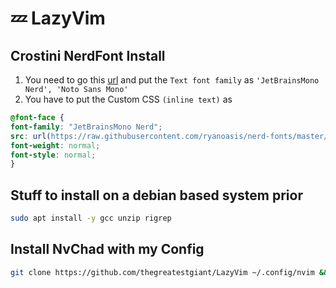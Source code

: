 # 💤 LazyVim

## Crostini NerdFont Install

1. You need to go this [url](chrome-untrusted://terminal/html/nassh_preferences_editor.html) and put the `Text font family` as `'JetBrainsMono Nerd', 'Noto Sans Mono'`
2. You have to put the Custom CSS `(inline text)` as

```CSS
@font-face {
font-family: "JetBrainsMono Nerd";
src: url(https://raw.githubusercontent.com/ryanoasis/nerd-fonts/master/patched-fonts/JetBrainsMono/NoLigatures/Regular/JetBrainsMonoNLNerdFont-Regular.ttf);
font-weight: normal;
font-style: normal;
}
```

## Stuff to install on a debian based system prior

```bash
sudo apt install -y gcc unzip rigrep
```

## Install NvChad with my Config

```sh
git clone https://github.com/thegreatestgiant/LazyVim ~/.config/nvim && nvim
```
